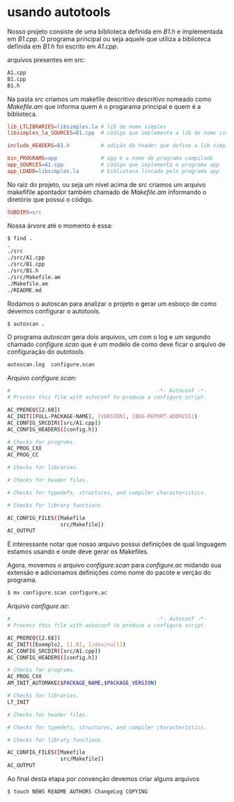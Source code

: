 # usando autotools

Nosso projeto consiste de uma biblioteca definida em *B1.h* e implementada em
*B1.cpp*.  O programa principal ou seja aquele que utiliza a biblioteca
definida em *B1.h* foi escrito em *A1.cpp*.

arquivos presentes em src:

```bash
A1.cpp
B1.cpp
B1.h
```
Na pasta *src* criamos um makefile descritivo descritivo nomeado como
*Makefile.am* que informa quem é o progarama principal e quem é a biblioteca.

```makefile
lib_LTLIBRARIES=libsimples.la # lib de nome simples
libsimples_la_SOURCES=B1.cpp  # código que implementa a lib de nome simples

include_HEADERS=B1.h          # adição da header que define a lib simples

bin_PROGRAMS=app              # app é o nome do programa compilado
app_SOURCES=A1.cpp            # código que implementa o programa app
app_LDADD=libsimples.la       # biblioteca lincada pelo programa app
```

No raiz do projeto, ou seja um nível acima de *src* criamos um arquivo
makefifile apontador também chamado de *Makefile.am* informando o diretório
que possui o código.

```makefile
SUBDIRS=src
```

Nossa árvore até o momento é essa:

```bash
$ find .
.
./src
./src/A1.cpp
./src/B1.cpp
./src/B1.h
./src/Makefile.am
./Makefile.am
./README.md
```

Rodamos o autoscan para analizar o projeto e gerar um esboço de como devemos
configurar o autotools.

```bash
$ autoscan .
```
O programa *autoscan* gera dois arquivos, um com o log e um segundo chamado
*configure.scan* que é um modelo de como deve ficar o arquivo de configuração
do *autotools*.

```bash
autoscan.log  configure.scan
```
Arquivo *configure.scan*:

```bash
#                                               -*- Autoconf -*-
# Process this file with autoconf to produce a configure script.

AC_PREREQ([2.68])
AC_INIT([FULL-PACKAGE-NAME], [VERSION], [BUG-REPORT-ADDRESS])
AC_CONFIG_SRCDIR([src/A1.cpp])
AC_CONFIG_HEADERS([config.h])

# Checks for programs.
AC_PROG_CXX
AC_PROG_CC

# Checks for libraries.

# Checks for header files.

# Checks for typedefs, structures, and compiler characteristics.

# Checks for library functions.

AC_CONFIG_FILES([Makefile
                 src/Makefile])
AC_OUTPUT
```

É interessante notar que nosso arquivo possui definições de qual linguagem
estamos usando e onde deve gerar os Makefiles.

Agora, movemos o arquivo *configure.scan* para *configure.ac* midando sua
extensão e adicionamos definições como nome do pacote e verção do programa.

```bash
$ mv configure.scan configure.ac
```

Arquivo *configure.ac*:

```bash
#                                               -*- Autoconf -*-
# Process this file with autoconf to produce a configure script.

AC_PREREQ([2.68])
AC_INIT([Exemplo], [1.0], [/dev/null])
AC_CONFIG_SRCDIR([src/A1.cpp])
AC_CONFIG_HEADERS([config.h])

# Checks for programs.
AC_PROG_CXX
AM_INIT_AUTOMAKE($PACKAGE_NAME,$PACKAGE_VERSION)

# Checks for libraries.
LT_INIT

# Checks for header files.

# Checks for typedefs, structures, and compiler characteristics.

# Checks for library functions.

AC_CONFIG_FILES([Makefile
                 src/Makefile])
AC_OUTPUT
```

Ao final desta etapa por convenção devemos criar alguns arquivos

```bash
$ touch NEWS README AUTHORS ChangeLog COPYING
```



